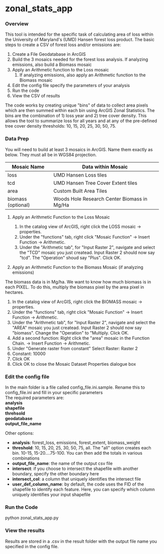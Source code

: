 # zonal_stats_app
### Overview
This tool is intended for the specific task of calculating area of loss within the University of Maryland's (UMD) Hansen forest loss product. The basic steps to create a CSV of forest loss and/or emissions are:

1. Create a File Geodatabase in ArcGIS
2. Build the 3 mosaics needed for the forest loss analysis. If analyzing emissions, also build a Biomass mosaic
3. Apply an Arithmetic function to the Loss mosaic
    1. If analyzing emissions, also apply an Arithmetic function to the Biomass mosaic 
4. Edit the config file specify the parameters of your analysis
5. Run the code
6. View the CSV of results

The code works by creating unique "bins" of data to collect area pixels which are then summed within each bin using ArcGIS Zonal Statistics. The bins are the combination of 1) loss year and 2) tree cover density. This allows the tool to summarize loss for all years and at any of the pre-defined tree cover density thresholds: 10, 15, 20, 25, 30, 50, 75.

### Data Prep
You will need to build at least 3 mosaics in ArcGIS. Name them exactly as below. They must all be in WGS84 projection.

Mosaic Name | Data within Mosaic
----- | -----
loss | UMD Hansen Loss tiles
tcd | UMD Hansen Tree Cover Extent tiles
area | Custom Built Area Tiles
biomass (optional) | Woods Hole Research Center Biomass in Mg/Ha

1. Apply an Arithmetic Function to the Loss Mosaic
   1. In the catalog view of ArcGIS, right click the LOSS mosaic -> properties. 
   2. Under the "functions" tab, right click "Mosaic Function" -> Insert Function -> Arithmetic. 
   3. Under the "Arithmetic tab", for "Input Raster 2", navigate and select the "TCD" mosaic you just createad. Input Raster 2 should now say "tcd". The "Operation" shoud say "Plus". Click OK.
   
2. Apply an Arithmetic Function to the Biomass Mosaic (if analyzing emissions)

The biomass data is in Mg/ha. We want to know how much biomass is in each PIXEL. To do this, multiply the biomass pixel by the area pixel in hectares. 
   1. In the catalog view of ArcGIS, right click the BIOMASS mosaic -> properties. 
   2. Under the "functions" tab, right click "Mosaic Function" -> Insert Function -> Arithmetic. 
   3. Under the "Arithmetic tab", for "Input Raster 2", navigate and select the "AREA" mosaic you just createad. Input Raster 2 should now say "biomass". Change the "Operation" to "Multiply. Click OK.
   4. Add a second function: Right click the "area" mosaic in the Function Chain. -> Insert Function -> Arithmetic.
   5. Under "Generate raster from constant" Select Raster: Raster 2
   6. Constant: 10000
   7. Click OK
   8. Click OK to close the Mosaic Dataset Properties dialogue box
      
### Edit the config file
In the main folder is a file called config_file.ini.sample. Rename this to config_file.ini and fill in your specific parameters
<br />The required parameters are:
<br />**analysis**
<br />**shapefile**
<br />**threhsold**
<br />**geodatabase**
<br />**output_file_name**

Other options:
- **analysis**: forest_loss, emissions, forest_extent, biomass_weight
- **threshold**:  10, 15, 20, 25, 30, 50, 75, all. The "all" option creates each bin. 10-15, 15-20....75-100. You can then add the totals in various combinations
- **output_file_name**: the name of the output csv file
- **intersect**: if you choose to intersect the shapefile with another boundary, specify the other boundary here
- **intersect_col**: a column that uniquely identifies the intersect file
- **user_def_column_name**: by default, the code uses the FID of the shapefile to identify each feature. Here, you can specify which column uniquely identifies your input shapefile

### Run the Code
python zonal_stats_app.py

### View the results
Results are stored in a .csv in the result folder with the output file name you specified in the config file. 

